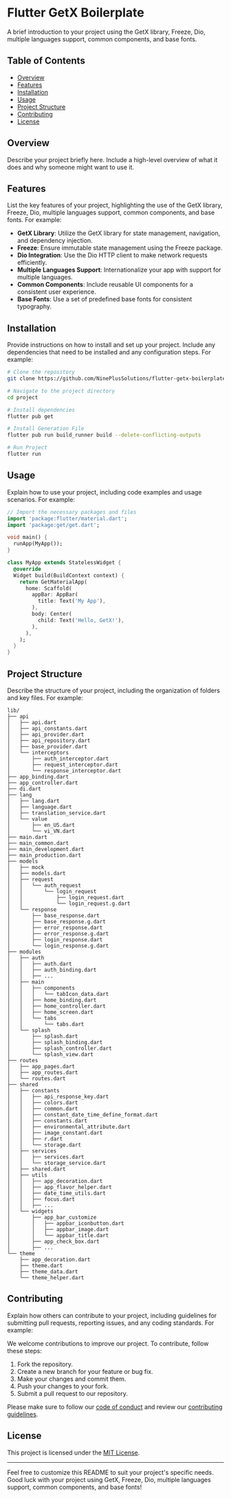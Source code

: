 # Flutter GetX Boilerplate

A brief introduction to your project using the GetX library, Freeze, Dio, multiple languages support, common components, and base fonts.

## Table of Contents

- [Overview](#overview)
- [Features](#features)
- [Installation](#installation)
- [Usage](#usage)
- [Project Structure](#project-structure)
- [Contributing](#contributing)
- [License](#license)

## Overview

Describe your project briefly here. Include a high-level overview of what it does and why someone might want to use it.

## Features

List the key features of your project, highlighting the use of the GetX library, Freeze, Dio, multiple languages support, common components, and base fonts. For example:

- **GetX Library**: Utilize the GetX library for state management, navigation, and dependency injection.
- **Freeze**: Ensure immutable state management using the Freeze package.
- **Dio Integration**: Use the Dio HTTP client to make network requests efficiently.
- **Multiple Languages Support**: Internationalize your app with support for multiple languages.
- **Common Components**: Include reusable UI components for a consistent user experience.
- **Base Fonts**: Use a set of predefined base fonts for consistent typography.

## Installation

Provide instructions on how to install and set up your project. Include any dependencies that need to be installed and any configuration steps. For example:

```bash
# Clone the repository
git clone https://github.com/NinePlusSolutions/flutter-getx-boilerplate.git

# Navigate to the project directory
cd project

# Install dependencies
flutter pub get

# Install Generation File
flutter pub run build_runner build --delete-conflicting-outputs

# Run Project
flutter run

```

## Usage

Explain how to use your project, including code examples and usage scenarios. For example:

```dart
// Import the necessary packages and files
import 'package:flutter/material.dart';
import 'package:get/get.dart';

void main() {
  runApp(MyApp());
}

class MyApp extends StatelessWidget {
  @override
  Widget build(BuildContext context) {
    return GetMaterialApp(
      home: Scaffold(
        appBar: AppBar(
          title: Text('My App'),
        ),
        body: Center(
          child: Text('Hello, GetX!'),
        ),
      ),
    );
  }
}
```

## Project Structure

Describe the structure of your project, including the organization of folders and key files. For example:

```
lib/
├── api
│   ├── api.dart
│   ├── api_constants.dart
│   ├── api_provider.dart
│   ├── api_repository.dart
│   ├── base_provider.dart
│   └── interceptors
│       ├── auth_interceptor.dart
│       ├── request_interceptor.dart
│       └── response_interceptor.dart
├── app_binding.dart
├── app_controller.dart
├── di.dart
├── lang
│   ├── lang.dart
│   ├── language.dart
│   ├── translation_service.dart
│   └── value
│       ├── en_US.dart
│       └── vi_VN.dart
├── main.dart
├── main_common.dart
├── main_development.dart
├── main_production.dart
├── models
│   ├── mock
│   ├── models.dart
│   ├── request
│   │   └── auth_request
│   │       └── login_request
│   │           ├── login_request.dart
│   │           └── login_request.g.dart
│   └── response
│       ├── base_response.dart
│       ├── base_response.g.dart
│       ├── error_response.dart
│       ├── error_response.g.dart
│       ├── login_response.dart
│       └── login_response.g.dart
├── modules
│   ├── auth
│   │   ├── auth.dart
│   │   ├── auth_binding.dart
│   │   ├── ...
│   ├── main
│   │   ├── components
│   │   │   └── tabIcon_data.dart
│   │   ├── home_binding.dart
│   │   ├── home_controller.dart
│   │   ├── home_screen.dart
│   │   └── tabs
│   │       └── tabs.dart
│   └── splash
│       ├── splash.dart
│       ├── splash_binding.dart
│       ├── splash_controller.dart
│       └── splash_view.dart
├── routes
│   ├── app_pages.dart
│   ├── app_routes.dart
│   └── routes.dart
├── shared
│   ├── constants
│   │   ├── api_response_key.dart
│   │   ├── colors.dart
│   │   ├── common.dart
│   │   ├── constant_date_time_define_format.dart
│   │   ├── constants.dart
│   │   ├── environmental_attribute.dart
│   │   ├── image_constant.dart
│   │   ├── r.dart
│   │   └── storage.dart
│   ├── services
│   │   ├── services.dart
│   │   └── storage_service.dart
│   ├── shared.dart
│   ├── utils
│   │   ├── app_decoration.dart
│   │   ├── app_flavor_helper.dart
│   │   ├── date_time_utils.dart
│   │   ├── focus.dart
│   │   ├── ...
│   └── widgets
│       ├── app_bar_customize
│       │   ├── appbar_iconbutton.dart
│       │   ├── appbar_image.dart
│       │   └── appbar_title.dart
│       ├── app_check_box.dart
│       ├── ...
└── theme
    ├── app_decoration.dart
    ├── theme.dart
    ├── theme_data.dart
    └── theme_helper.dart
```

## Contributing

Explain how others can contribute to your project, including guidelines for submitting pull requests, reporting issues, and any coding standards. For example:

We welcome contributions to improve our project. To contribute, follow these steps:

1. Fork the repository.
2. Create a new branch for your feature or bug fix.
3. Make your changes and commit them.
4. Push your changes to your fork.
5. Submit a pull request to our repository.

Please make sure to follow our [code of conduct](CODE_OF_CONDUCT.md) and review our [contributing guidelines](CONTRIBUTING.md).

## License

This project is licensed under the [MIT License](LICENSE).

---

Feel free to customize this README to suit your project's specific needs. Good luck with your project using GetX, Freeze, Dio, multiple languages support, common components, and base fonts!

